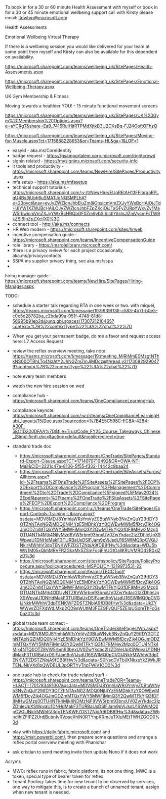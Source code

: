 To book in for a 30 or 60 minute Health Assessment with myself 
or book in for a 30 or 45 minute emotional wellbeing support call with Kirsty please email: ltdwtvp@microsoft.com
 
Health Assessments
 
Emotional Wellbeing Virtual Therapy
 
If there is a wellbeing session you would like delivered for your team at some point then myself and Kirsty can also be available for this dependent on availability. 


https://microsoft.sharepoint.com/teams/wellbeing_uk/SitePages/Health-Assessments.aspx

https://microsoft.sharepoint.com/teams/wellbeing_uk/SitePages/Emotional-Wellbeing-Therapy.aspx


UK Gym Membership & Fitness
 
Moving towards a healthier YOU! - 15 minute functional movement screens

https://microsoft.sharepoint.com/teams/wellbeing_uk/SitePages/UK%20Gym%20Membership%20Options.aspx?e=aYCRgT&share=Ea9_7416RulHjtRTPMdXjtkB3U2CKsBq-FJ24OoftOFhzQ

https://microsoft.sharepoint.com/teams/wellbeing_uk/SitePages/Moving-for-Muscle.aspx?ct=1715858228653&or=Teams-HL&ga=1&LOF=1



- easyid - aka.ms/CoreIdentity
- badge request - https://gsamportalem.corp.microsoft.com/rightcrowd
- signin related - https://mysignins.microsoft.com/security-info
- it tools and productivity - https://microsoft.sharepoint.com/teams/NewHire/SitePages/Productivity.aspx
- mfa setup - https://aka.ms/mfasetup
- technical support tutorials - https://microsoft.sharepoint.com/:v:/t/NewHire/EUqREtAH13FFibrgaRPLqU4Bs3jUbh6uSMATJgNQSMPLhA?e=23pyct&nav=eyJyZWZlcnJhbEluZm8iOnsicmVmZXJyYWxBcHAiOiJTdHJlYW1XZWJBcHAiLCJyZWZlcnJhbFZpZXciOiJTaGFyZURpYWxvZy1MaW5rIiwicmVmZXJyYWxBcHBQbGF0Zm9ybSI6IldlYiIsInJlZmVycmFsTW9kZSI6InZpZXcifX0%3D
- connect tool - http://aka.ms/connects
- HR Web modern - https://microsoft.sharepoint.com/sites/hrweb
- incentive compensation guide - https://microsoft.sharepoint.com/teams/IncentiveCompensationGuide
- role library - https://msrolelibrary.microsoft.com/
- there is a privacy review for each project occasionally, aka.ms/privacycontacts
- SSPA ms supplier privacy thing, see aka.ms/sspa
- 


hiring manager guide - https://microsoft.sharepoint.com/teams/NewHire/SitePages/Hiring-Manager.aspx


TODO:
- schedule a starter talk regarding RTA in one week or two. with miquel, https://teams.microsoft.com/l/message/19:9939f138-c583-4b7f-b0e5-c0e5d28782ba_c2bda99a-951f-4748-81d8-56995b91eb2d@unq.gbl.spaces/1730721210465?context=%7B%22contextType%22%3A%22chat%22%7D
- When you get your permanent badge, do me a favor and request access here: L7 Access Request
- review the reflex overview meeting, take note https://teams.microsoft.com/l/message/19:meeting_MjRiMmE0MzgtNThkNS00OTBhLTg4NzAtY2JhNGZmZmJjMDcz@thread.v2/1730829290479?context=%7B%22contextType%22%3A%22chat%22%7D
- note every team members
- watch the new hire session on wed
- compliance hub - https://microsoft.sharepoint.com/teams/OneComplianceLearningHub,
- compliance keynote: https://microsoft.sharepoint.com/:w:/r/teams/OneComplianceLearningHub/_layouts/15/Doc.aspx?sourcedoc=%7B4E5C598C-FCBA-4284-A30F-58C1D200DFAA%7D&file=TrustCode_FY25_Course_Takeaways_Chinese_(Simplified).docx&action=default&mobileredirect=true
- standard trade doc
  - https://microsoft.sharepoint.com/teams/OneTrade/SitePages/Standard-Export-Clause.aspx?CT=1714070710492&OR=OWA-NT-Mail&CID=2221c47a-8106-5f55-f332-14442c9baa24
  - https://microsoft.sharepoint.com/teams/OneTrade/SiteAssets/Forms/AllItems.aspx?id=%2Fteams%2FOneTrade%2FSiteAssets%2FSitePages%2FECP%2DExport%2DCompliance%2DProgram%2FManagement%2DCommitment%2Dto%2DTrade%2DCompliance%5Fsigned%5FMay2024%2Epdf&parent=%2Fteams%2FOneTrade%2FSiteAssets%2FSitePages%2FECP%2DExport%2DCompliance%2DProgram
  - https://microsoft.sharepoint.com/:u:/r/teams/OneTrade/SitePages/Export-Controls-Training-Library.aspx?xsdata=MDV8MDJ8YmhlaWRsYmVyZ0BtaWNyb3NvZnQuY29tfDY3OTZhNTAxNGZjMDQ0NjI4YzE5MDhkYzY0OWEwMWM5fDcyZjk4OGJmODZmMTQxYWY5MWFiMmQ3Y2QwMTFkYjQ3fDF8MHw2Mzg0OTU4NTk4Mjk4NjIyMzd8VW5rbm93bnxUV0ZwYkdac2IzZDhleUpXSWpvaU1DNHdMakF3TURBaUxDSlFJam9pVjJsdU16SWlMQ0pCVGlJNklrMWhhV3dpTENKWFZDSTZNbjA9fDB8fHw%3d&sdata=WDJ5bWN1M05xQkhMRVFRZGkxMk5ZSmFocjFhUGtOallKRUVMRDd2R0xlZz0%3d
  - https://microsoft.sharepoint.com/sites/mspolicy/SitePages/PolicyProcedure.aspx?policyprocedureid=MSPOLICY-1319973531-22
  - https://microsoft.sharepoint.com/teams/TECCTool?xsdata=MDV8MDJ8YmhlaWRsYmVyZ0BtaWNyb3NvZnQuY29tfDY3OTZhNTAxNGZjMDQ0NjI4YzE5MDhkYzY0OWEwMWM5fDcyZjk4OGJmODZmMTQxYWY5MWFiMmQ3Y2QwMTFkYjQ3fDF8MHw2Mzg0OTU4NTk4Mjk4ODUyNTZ8VW5rbm93bnxUV0ZwYkdac2IzZDhleUpXSWpvaU1DNHdMakF3TURBaUxDSlFJam9pVjJsdU16SWlMQ0pCVGlJNklrMWhhV3dpTENKWFZDSTZNbjA9fDB8fHw%3d&sdata=UkZYWWwrZDFXdWtLMkp2Q09qWUtlM3FEZGFvQUF5ZElqUGcreThFcGs0az0%3d
- global trade team contact - https://microsoft.sharepoint.com/teams/OneTrade/SitePages/Wh.aspx?xsdata=MDV8MDJ8YmhlaWRsYmVyZ0BtaWNyb3NvZnQuY29tfDY3OTZhNTAxNGZjMDQ0NjI4YzE5MDhkYzY0OWEwMWM5fDcyZjk4OGJmODZmMTQxYWY5MWFiMmQ3Y2QwMTFkYjQ3fDF8MHw2Mzg0OTU4NTk4Mjk4NTQ0OTZ8VW5rbm93bnxUV0ZwYkdac2IzZDhleUpXSWpvaU1DNHdMakF3TURBaUxDSlFJam9pVjJsdU16SWlMQ0pCVGlJNklrMWhhV3dpTENKWFZDSTZNbjA9fDB8fHw%3d&sdata=S0NscDVTbjlXNkxsYkZiWkJRTENJNkVXd1pQWDBUL3pORTYyTnpFWlV1OD0%3d
- one trade hub to check for trade related stuff - https://microsoft.sharepoint.com/teams/OneTrade?OR=Teams-HL&CT=1701283481007&xsdata=MDV8MDJ8YmhlaWRsYmVyZ0BtaWNyb3NvZnQuY29tfDY3OTZhNTAxNGZjMDQ0NjI4YzE5MDhkYzY0OWEwMWM5fDcyZjk4OGJmODZmMTQxYWY5MWFiMmQ3Y2QwMTFkYjQ3fDF8MHw2Mzg0OTU4NTk4Mjk4NDMzNjF8VW5rbm93bnxUV0ZwYkdac2IzZDhleUpXSWpvaU1DNHdMakF3TURBaUxDSlFJam9pVjJsdU16SWlMQ0pCVGlJNklrMWhhV3dpTENKWFZDSTZNbjA9fDB8fHw%3d&sdata=ZWhndlhiZFlPZ2UrdjBubnIvRVpseXhlN0RTYnpKRmJuTXluMEtTWHZGOD0%3d

- play with https://daily.fabric.microsoft.com/ and https://msit.powerbi.com/, then prepare some questions and arrange a reflex portal overview meeting with Phanidhar
- ask cristian to send meeting invite then update Nuno if it does not work
 


Acryms
- MWC: reflex runs in fabric, fabric platform, its not one thing, MWC is a token, special type of bearer token for reflex
- Tenant Pooling: takes time for new tenant to be observed by services, one way to mitigate this, is to create a bunch of unnamed tenant, assign when new tenant is needed.
